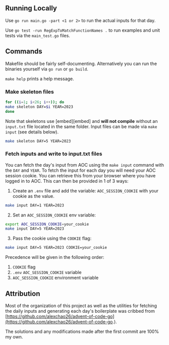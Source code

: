 ## Running Locally

Use `go run main.go -part <1 or 2>` to run the actual inputs for that day.

Use `go test -run RegExpToMatchFunctionNames .` to run examples and unit tests via the `main_test.go` files.

## Commands

Makefile should be fairly self-documenting. Alternatively you can run the binaries yourself via `go run` or `go build`.

`make help` prints a help message.

### Make skeleton files

```sh
for ((i=1; i<26; i++)); do
make skeleton DAY=$i YEAR=2023
done
```

Note that skeletons use [embed][embed] and __will not compile__ without an `input.txt` file located in the same folder. Input files can be made via `make input` (see details below).

```sh
make skeleton DAY=5 YEAR=2023
```

### Fetch inputs and write to input.txt files

You can fetch the day's input from AOC using the `make input` command with the `DAY` and `YEAR`.
To fetch the input for each day you will need your AOC session cookie.  You can retrieve this from your browser where you have logged in to AOC.  This can then be provided in 1 of 3 ways:

1. Create an `.env` file and add the variable: `AOC_SESSION_COOKIE` with your cookie as the value.

```sh
make input DAY=1 YEAR=2023
```

2. Set an `AOC_SESSION_COOKIE` env variable:

```sh
export AOC_SESSION_COOKIE=your_cookie
make input DAY=5 YEAR=2023
```

3. Pass the cookie using the `COOKIE` flag:

```sh
make input DAY=5 YEAR=2023 COOKIE=your_cookie
```

Precedence will be given in the following order:

1. `COOKIE` flag
2. `.env` `AOC_SESSION_COOKIE` variable
3. `AOC_SESSION_COOKIE` environment variable

## Attribution

Most of the organization of this project as well as the utilities for fetching the daily inputs and generating each day's boilerplate was cribbed from [https://github.com/alexchao26/advent-of-code-go](https://github.com/alexchao26/advent-of-code-go.).

The solutions and any modifications made after the first commit are 100% my own.
